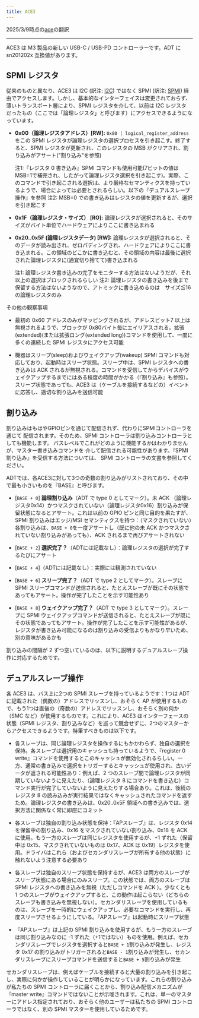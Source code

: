 ```yaml
---
title: ACE3
---
```


2025/3/9時点の[ace](https://github.com/AsahiLinux/docs/blob/main/docs/hw/soc/ace3.md)の翻訳

---
ACE3 は M3 製品の新しい USB-C / USB-PD コントローラーです。ADT に sn201202x 互換値があります。

## SPMI レジスタ

従来のものと異なり、ACE3 は I2C (訳注: [I2C](https://ja.wikipedia.org/wiki/I2C)) ではなく SPMI (訳注: [SPMI](https://en.wikipedia.org/wiki/System_Power_Management_Interface)) 
経由でアクセスします。しかし、基本的なインターフェイスは変更されておらず、薄いトランスポート層により、SPMI レジスタを介して、以前は I2C レジスタ
だったもの（ここでは「論理レジスタ」と呼びます）にアクセスできるようになっています。

- **0x00（論理レジスタアドレス）[RW]:** `0x80 | logical_register_address`をこの SPMI レジスタが論理レジスタの選択プロセスを引き起こす。終了すると、SPMI レジスタが更新され、このレジスタの MSB がクリアされ、割り込みがアサート("割り込み"を参照)

  注1:『レジスタ 0 書き込み』SPMI コマンドも使用可能(7ビットの値はMSB=1で補完され、したがって論理レジスタ選択を引き起こす)。実際、このコマンドで引き起こされる選択は、より厳格なセマンティクスを持っているようで、場合によっては必要とされるらしい。以下の『デュアルスレーブ操作』を参照
  注2: MSB=0 での書き込みはレジスタの値を更新するが、選択を引き起こす

- **0x1F（論理レジスタ・サイズ） [RO]:** 論理レジスタが選択されると、そのサイズがバイト単位でハードウェアによりここに書き込まれる

- **0x20..0x5F (論理レジスタデータ) [RW]:** 論理レジスタが選択されると、そのデータが読み出され、ゼロパディングされ、ハードウェアによりここに書き込まれる。この領域のどこかに書き込むと、その領域の内容は最後に選択された論理レジスタに(適宜切り捨てて)書き込まれる

  注1: 論理レジスタ書き込みの完了をモニターする方法はないようだが、それ以上の選択はブロックされるらしい
  注2: 論理レジスタの書き込みを後まで保留する方法はないようなので、アトミックに書き込めるのは　サイズ≦16 の論理レジスタのみ

その他の観察事項

- 最初の 0x60 アドレスのみがマッピングされるが、アドレスビット7 以上は無視されるようで、ブロックが 0x80バイト毎にエイリアスされる。拡張(extended)(または拡張ロング(extended long))コマンドを使用して、一度に多くの連続した SPMI レジスタにアクセス可能

- 機器はスリープ(sleep)およびウェイクアップ(wakeup) SPMI コマンドも対応しており、起動時はスリープ状態。スリープ中は、SPMI レジスタへの書き込みは ACK されるが無視される。コマンドを受信してからデバイスがウェイクアップするまでにはある程度の時間がかかる（『割り込み』も参照）。スリープ状態であっても、ACE3 は（ケーブルを接続するなどの）イベントに応答し、適切な割り込みを送信可能

## 割り込み
割り込みはもはやGPIOピンを通じて配信されず、代わりにSPMIコントローラを通じて
配信されます。そのため、SPMI コントローラは割り込みコントローラとしても機能します。
バスレベルでこれがどのように機能するかはわかりませんが、マスター書き込みコマンドを
介して配信される可能性があります。『SPMI 割り込み』を受信する方法については、
SPMI コントローラの文書を参照してください。

ADTでは、各ACE3に対して3つの奇数の割り込みがリストされており、その中で最も小さいものを『BASE』と呼びます。

- [`BASE + 0`] **論理割り込み**（ADT で type 0 としてマーク）。未 ACK （論理レジスタ0x14）かつマスクされていない（論理レジスタ0x16）割り込みが保留状態になるとアサート。これは以前の GPIO ピンと同じ目的を果たすが、SPMI 割り込みはエッジ/MSI セマンティクスを持つ：（マスクされていない）各割り込みは、`BASE + 0`を一度アサートし（既に他の未 ACK かつマスクされていない割り込みがあっても）、ACK されるまで再びアサートされない

- [`BASE + 2`] **選択完了？**（ADTには記載なし）：論理レジスタの選択が完了するたびにアサート

- [`BASE + 4`]（ADTには記載なし）：実際には観測されていない

- [`BASE + 6`] **スリープ完了？**（ADT で type 2 としてマーク）。スレーブに SPMI スリープコマンドが送信されると、たとえスレーブが既にその状態であってもアサート。操作が完了したことを示す可能性あり

- [`BASE + 8`] **ウェイクアップ完了？**（ADT で type 3 としてマーク）。スレーブに SPMI ウェイクアップコマンドが送信されると、たとえスレーブが既にその状態であってもアサート。操作が完了したことを示す可能性があるが、レジスタが書き込み可能になるのは割り込みの受信よりもかなり早いため、別の意味があるかも

割り込みの間隔が 2 ずつ空いているのは、以下に説明するデュアルスレーブ操作に対応するためです。

## デュアルスレーブ操作

各 ACE3 は、バス上に2つの SPMI スレーブを持っているようです：1つは ADT に記載された（偶数の）アドレスでリッスンし、おそらく AP が使用するもので、もう1つは直後の（奇数の）アドレスでリッスンし、おそらく別の何か（SMC など）が使用するものです。これにより、ACE3 はインターフェースの状態（SPMI レジスタ、割り込みなど）を巡って競合せずに、2つのマスターからアクセスできるようです。特筆すべきものは以下です。

- 各スレーブは、同じ論理レジスタを操作するにもかかわらず、独自の選択を保持。各スレーブは選択用のキャッシュも持っているようで、『register 0 write』コマンドを使用するとこのキャッシュが無効化されるらしい。一方、通常の書き込みで選択をトリガーするとキャッシュが使用され、古いデータが返される可能性あり：例えば、2 つのスレーブ間で論理レジスタが同期していないように見えたり、（論理レジスタ 8 にコマンドを書き込む）コマンド実行が完了していないように見えたりする場合あり。これは、後続のレジスタ 8 の読み込みが実行結果ではなくキャッシュされたコマンドを返すため。論理レジスタの書き込みは、0x20..0x5F 領域への書き込みでは、選択方法に関係なく常に即座にコミット

- 各スレーブは独自の割り込み状態を保持：『APスレーブ』は、レジスタ 0x14 を保留中の割り込み、0x16 をマスクされていない割り込み、0x18 を ACK に使用。もう一方のスレーブは同じレジスタを使用するが、+1 ずれた（保留中は 0x15、マスクされていないものは 0x17、ACK は 0x19）レジスタを使用。ドライバはこれら（およびセカンダリスレーブが所有する他の状態）に触れないよう注意する必要あり

- 各スレーブは独自のスリープ状態を保持するが、ACE3 は両方のスレーブがスリープ状態にある場合にのみスリープ。この状態では、両方のスレーブは SPMI レジスタへの書き込みを無視（ただしコマンドを ACK ）。少なくとも 1 つのスレーブがウェイクアップすると、この動作は起こらない（どちらのスレーブも書き込みを無視しない）。セカンダリスレーブを使用しているものは、スレーブを一時的にウェイクアップし、必要なコマンドを実行し、再度スリープさせるようにしている。『APスレーブ』は起動時にスリープ状態

- 『APスレーブ』は上記の SPMI 割り込みを使用するが、もう一方のスレーブは同じ割り込みなのに -1 ずれた（+1ではない）ものを使用。例えば、セカンダリスレーブでレジスタを選択すると`BASE + 1`割り込みが発生し、レジスタ 0x17 の割り込みがトリガーされると`BASE - 1`割り込みが発生し、セカンダリスレーブにスリープコマンドを送信すると`BASE + 5`割り込みが発生

セカンダリスレーブは、例えばケーブルを接続すると大量の割り込みを引き起こし、実際に何かが操作していることが明らかになっています。これらの割り込みが私たちの SPMI コントローラに届くことから、割り込み配信メカニズムが『master write』コマンドではないことが示唆されます。これは、単一のマスターにアドレス指定されており、おそらく他のユーザーは私たちの SPMI コントローラではなく、別の SPMI マスターを使用しているためです。
